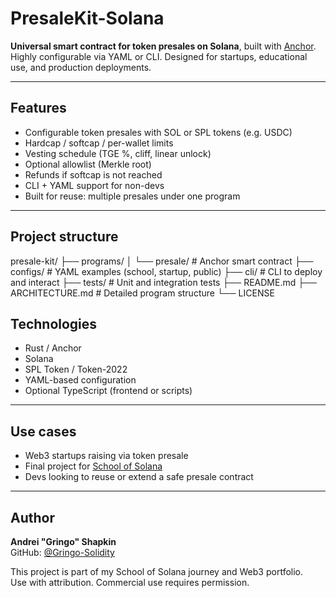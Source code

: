 #  PresaleKit-Solana

**Universal smart contract for token presales on Solana**, built with [Anchor](https://book.anchor-lang.com/).  
Highly configurable via YAML or CLI. Designed for startups, educational use, and production deployments.

---

##  Features

-  Configurable token presales with SOL or SPL tokens (e.g. USDC)
-  Hardcap / softcap / per-wallet limits
-  Vesting schedule (TGE %, cliff, linear unlock)
-  Optional allowlist (Merkle root)
-  Refunds if softcap is not reached
-  CLI + YAML support for non-devs
-  Built for reuse: multiple presales under one program

---

##  Project structure

presale-kit/
├── programs/
│ └── presale/ # Anchor smart contract
├── configs/ # YAML examples (school, startup, public)
├── cli/ # CLI to deploy and interact
├── tests/ # Unit and integration tests
├── README.md
├── ARCHITECTURE.md # Detailed program structure
└── LICENSE

##  Technologies

- Rust / Anchor
- Solana
- SPL Token / Token-2022
- YAML-based configuration
- Optional TypeScript (frontend or scripts)

---

##  Use cases

- Web3 startups raising via token presale
- Final project for [School of Solana](https://schoolofsolana.com/)
- Devs looking to reuse or extend a safe presale contract

---

##  Author

**Andrei "Gringo" Shapkin**  
GitHub: [@Gringo-Solidity](https://github.com/Gringo-Solidity)

This project is part of my School of Solana journey and Web3 portfolio.  
Use with attribution. Commercial use requires permission.
